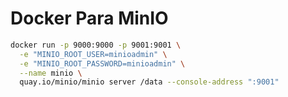 # Docker Para MinIO #

````bash
docker run -p 9000:9000 -p 9001:9001 \
  -e "MINIO_ROOT_USER=minioadmin" \
  -e "MINIO_ROOT_PASSWORD=minioadmin" \
  --name minio \
  quay.io/minio/minio server /data --console-address ":9001"
````